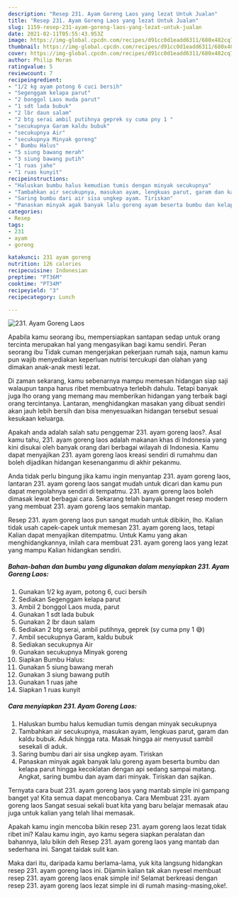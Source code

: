 ```yaml
---
description: "Resep 231. Ayam Goreng Laos yang lezat Untuk Jualan"
title: "Resep 231. Ayam Goreng Laos yang lezat Untuk Jualan"
slug: 1159-resep-231-ayam-goreng-laos-yang-lezat-untuk-jualan
date: 2021-02-11T05:55:43.953Z
image: https://img-global.cpcdn.com/recipes/d91cc0d1eadd6311/680x482cq70/231-ayam-goreng-laos-foto-resep-utama.jpg
thumbnail: https://img-global.cpcdn.com/recipes/d91cc0d1eadd6311/680x482cq70/231-ayam-goreng-laos-foto-resep-utama.jpg
cover: https://img-global.cpcdn.com/recipes/d91cc0d1eadd6311/680x482cq70/231-ayam-goreng-laos-foto-resep-utama.jpg
author: Philip Moran
ratingvalue: 5
reviewcount: 7
recipeingredient:
- "1/2 kg ayam potong 6 cuci bersih"
- "Segenggam kelapa parut"
- "2 bonggol Laos muda parut"
- "1 sdt lada bubuk"
- "2 lbr daun salam"
- "2 btg serai ambil putihnya geprek sy cuma pny 1 "
- "secukupnya Garam kaldu bubuk"
- "secukupnya Air"
- "secukupnya Minyak goreng"
- " Bumbu Halus"
- "5 siung bawang merah"
- "3 siung bawang putih"
- "1 ruas jahe"
- "1 ruas kunyit"
recipeinstructions:
- "Haluskan bumbu halus kemudian tumis dengan minyak secukupnya"
- "Tambahkan air secukupnya, masukan ayam, lengkuas parut, garam dan kaldu bubuk. Aduk hingga rata. Masak hingga air menyusut sambil sesekali di aduk."
- "Saring bumbu dari air sisa ungkep ayam. Tiriskan"
- "Panaskan minyak agak banyak lalu goreng ayam beserta bumbu dan kelapa parut hingga kecoklatan dengan api sedang sampai matang. Angkat, saring bumbu dan ayam dari minyak. Tiriskan dan sajikan."
categories:
- Resep
tags:
- 231
- ayam
- goreng

katakunci: 231 ayam goreng 
nutrition: 126 calories
recipecuisine: Indonesian
preptime: "PT36M"
cooktime: "PT34M"
recipeyield: "3"
recipecategory: Lunch

---
```



![231. Ayam Goreng Laos](https://img-global.cpcdn.com/recipes/d91cc0d1eadd6311/680x482cq70/231-ayam-goreng-laos-foto-resep-utama.jpg)

Apabila kamu seorang ibu, mempersiapkan santapan sedap untuk orang tercinta merupakan hal yang mengasyikan bagi kamu sendiri. Peran seorang ibu Tidak cuman mengerjakan pekerjaan rumah saja, namun kamu pun wajib menyediakan keperluan nutrisi tercukupi dan olahan yang dimakan anak-anak mesti lezat.

Di zaman  sekarang, kamu sebenarnya mampu memesan hidangan siap saji walaupun tanpa harus ribet membuatnya terlebih dahulu. Tetapi banyak juga lho orang yang memang mau memberikan hidangan yang terbaik bagi orang tercintanya. Lantaran, menghidangkan masakan yang dibuat sendiri akan jauh lebih bersih dan bisa menyesuaikan hidangan tersebut sesuai kesukaan keluarga. 



Apakah anda adalah salah satu penggemar 231. ayam goreng laos?. Asal kamu tahu, 231. ayam goreng laos adalah makanan khas di Indonesia yang kini disukai oleh banyak orang dari berbagai wilayah di Indonesia. Kamu dapat menyajikan 231. ayam goreng laos kreasi sendiri di rumahmu dan boleh dijadikan hidangan kesenanganmu di akhir pekanmu.

Anda tidak perlu bingung jika kamu ingin menyantap 231. ayam goreng laos, lantaran 231. ayam goreng laos sangat mudah untuk dicari dan kamu pun dapat mengolahnya sendiri di tempatmu. 231. ayam goreng laos boleh dimasak lewat berbagai cara. Sekarang telah banyak banget resep modern yang membuat 231. ayam goreng laos semakin mantap.

Resep 231. ayam goreng laos pun sangat mudah untuk dibikin, lho. Kalian tidak usah capek-capek untuk memesan 231. ayam goreng laos, tetapi Kalian dapat menyajikan ditempatmu. Untuk Kamu yang akan menghidangkannya, inilah cara membuat 231. ayam goreng laos yang lezat yang mampu Kalian hidangkan sendiri.

<!--inarticleads1-->

##### Bahan-bahan dan bumbu yang digunakan dalam menyiapkan 231. Ayam Goreng Laos:

1. Gunakan 1/2 kg ayam, potong 6, cuci bersih
1. Sediakan Segenggam kelapa parut
1. Ambil 2 bonggol Laos muda, parut
1. Gunakan 1 sdt lada bubuk
1. Gunakan 2 lbr daun salam
1. Sediakan 2 btg serai, ambil putihnya, geprek (sy cuma pny 1 😅)
1. Ambil secukupnya Garam, kaldu bubuk
1. Sediakan secukupnya Air
1. Gunakan secukupnya Minyak goreng
1. Siapkan  Bumbu Halus:
1. Gunakan 5 siung bawang merah
1. Gunakan 3 siung bawang putih
1. Gunakan 1 ruas jahe
1. Siapkan 1 ruas kunyit




<!--inarticleads2-->

##### Cara menyiapkan 231. Ayam Goreng Laos:

1. Haluskan bumbu halus kemudian tumis dengan minyak secukupnya
1. Tambahkan air secukupnya, masukan ayam, lengkuas parut, garam dan kaldu bubuk. Aduk hingga rata. Masak hingga air menyusut sambil sesekali di aduk.
1. Saring bumbu dari air sisa ungkep ayam. Tiriskan
1. Panaskan minyak agak banyak lalu goreng ayam beserta bumbu dan kelapa parut hingga kecoklatan dengan api sedang sampai matang. Angkat, saring bumbu dan ayam dari minyak. Tiriskan dan sajikan.




Ternyata cara buat 231. ayam goreng laos yang mantab simple ini gampang banget ya! Kita semua dapat mencobanya. Cara Membuat 231. ayam goreng laos Sangat sesuai sekali buat kita yang baru belajar memasak atau juga untuk kalian yang telah lihai memasak.

Apakah kamu ingin mencoba bikin resep 231. ayam goreng laos lezat tidak ribet ini? Kalau kamu ingin, ayo kamu segera siapkan peralatan dan bahannya, lalu bikin deh Resep 231. ayam goreng laos yang mantab dan sederhana ini. Sangat taidak sulit kan. 

Maka dari itu, daripada kamu berlama-lama, yuk kita langsung hidangkan resep 231. ayam goreng laos ini. Dijamin kalian tak akan nyesel membuat resep 231. ayam goreng laos enak simple ini! Selamat berkreasi dengan resep 231. ayam goreng laos lezat simple ini di rumah masing-masing,oke!.

